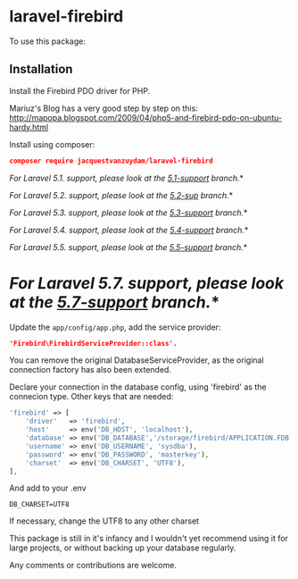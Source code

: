 # laravel-firebird

To use this package:

Installation
------------

Install the Firebird PDO driver for PHP.

Mariuz's Blog has a very good step by step on this:
http://mapopa.blogspot.com/2009/04/php5-and-firebird-pdo-on-ubuntu-hardy.html

Install using composer:
```json
composer require jacquestvanzuydam/laravel-firebird
```

**For Laravel 5.1.* support, please look at the [5.1-support](https://github.com/jacquestvanzuydam/laravel-firebird/tree/5.1-support) branch.**

**For Laravel 5.2.* support, please look at the [5.2-sup](https://github.com/jacquestvanzuydam/laravel-firebird/tree/5.2-sup) branch.**

**For Laravel 5.3.* support, please look at the [5.3-support](https://github.com/jacquestvanzuydam/laravel-firebird/tree/5.3-support) branch.**

**For Laravel 5.4.* support, please look at the [5.4-support](https://github.com/jacquestvanzuydam/laravel-firebird/tree/5.4-support) branch.**

**For Laravel 5.5.* support, please look at the [5.5-support](https://github.com/jacquestvanzuydam/laravel-firebird/tree/5.5-support) branch.**

**For Laravel 5.7.* support, please look at the [5.7-support](https://github.com/jacquestvanzuydam/laravel-firebird/tree/5.7-support) branch.**
=======

Update the `app/config/app.php`, add the service provider:
```json
'Firebird\FirebirdServiceProvider::class'.
```

You can remove the original DatabaseServiceProvider, as the original connection factory has also been extended.

Declare your connection in the database config, using 'firebird' as the
connecion type.
Other keys that are needed:
```php
'firebird' => [
    'driver'   => 'firebird',
    'host'     => env('DB_HOST', 'localhost'),
    'database' => env('DB_DATABASE','/storage/firebird/APPLICATION.FDB'),
    'username' => env('DB_USERNAME', 'sysdba'),
    'password' => env('DB_PASSWORD', 'masterkey'),
    'charset'  => env('DB_CHARSET', 'UTF8'),
],
```

And add to your .env
```
DB_CHARSET=UTF8
```

If necessary, change the UTF8 to any other charset

This package is still in it's infancy and I wouldn't yet recommend using
it for large projects, or without backing up your database regularly.

Any comments or contributions are welcome.
